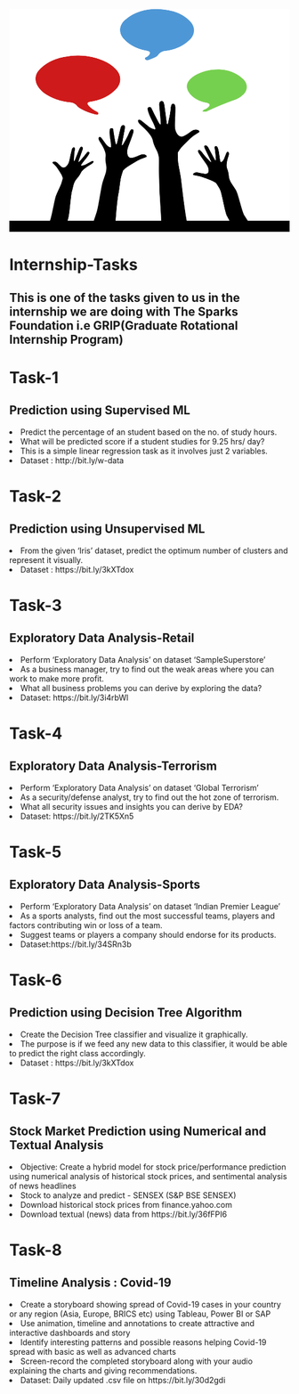 <img src="https://github.com/SAN-JOY-PAUL/The-Spark-Foundation-Internship/blob/main/logo.png" width="1200" height="400">
<h1>Internship-Tasks</h1>
<h2>This is one of the tasks given to us in the internship we are doing with The Sparks Foundation i.e GRIP(Graduate Rotational Internship Program)</h2>

<h1>Task-1</h1>
<h2>Prediction using Supervised ML</h2>
<lr><li>Predict the percentage of an student based on the no. of study hours.</li>
<li>What will be predicted score if a student studies for 9.25 hrs/ day?</li>
<li>This is a simple linear regression task as it involves just 2 variables.</li>
<li>Dataset : http://bit.ly/w-data</li><lr>

<h1>Task-2</h1>
<h2>Prediction using Unsupervised ML</h2>
<lr><li>From the given ‘Iris’ dataset, predict the optimum number of clusters and represent it visually.</li>
<li>Dataset : https://bit.ly/3kXTdox </li><lr>

<h1>Task-3</h1>
<h2>Exploratory Data Analysis-Retail</h2>
<lr><li>Perform ‘Exploratory Data Analysis’ on dataset ‘SampleSuperstore’</li>
<li>As a business manager, try to find out the weak areas where you can work to make more profit.</li>
<li>What all business problems you can derive by exploring the data?</li>
<li>Dataset: https://bit.ly/3i4rbWl </li></lr>

<h1>Task-4</h1>
<h2>Exploratory Data Analysis-Terrorism</h2>
<lr><li>Perform ‘Exploratory Data Analysis’ on dataset ‘Global Terrorism’</li>
<li>As a security/defense analyst, try to find out the hot zone of terrorism.</li>
<li>What all security issues and insights you can derive by EDA?</li>
<li>Dataset: https://bit.ly/2TK5Xn5 </li></lr>

<h1>Task-5</h1>
<h2>Exploratory Data Analysis-Sports</h2>
<lr><li>Perform ‘Exploratory Data Analysis’ on dataset ‘Indian Premier League’</li>
<li>As a sports analysts, find out the most successful teams, players and factors contributing win or loss of a team.</li>
<li>Suggest teams or players a company should endorse for its products.</li>
<li>Dataset:https://bit.ly/34SRn3b </li></lr>

<h1>Task-6</h1>
<h2>Prediction using Decision Tree Algorithm</h2>
<lr><li>Create the Decision Tree classifier and visualize it graphically.</li>
<li>The purpose is if we feed any new data to this classifier, it would be able to predict the right class accordingly.</li>
<li>Dataset : https://bit.ly/3kXTdox </li></lr>

<h1>Task-7</li>
<h2>Stock Market Prediction using Numerical and Textual Analysis</h2>
<lr><li>Objective: Create a hybrid model for stock price/performance prediction using numerical analysis of historical stock prices, and sentimental analysis of news headlines</li>
<li>Stock to analyze and predict - SENSEX (S&P BSE SENSEX)</li>
<li>Download historical stock prices from finance.yahoo.com</li>
<li>Download textual (news) data from https://bit.ly/36fFPI6</li></lr>

<h1>Task-8</h1>
<h2>Timeline Analysis : Covid-19</h2>
<lr><li>Create a storyboard showing spread of Covid-19 cases in your country or any region (Asia, Europe, BRICS etc) using Tableau, Power BI or SAP</li>
<li>Use animation, timeline and annotations to create attractive and interactive dashboards and story</li>
<li>Identify interesting patterns and possible reasons helping Covid-19 spread with basic as well as advanced charts</li>
<li>Screen-record the completed storyboard along with your audio explaining the charts and giving recommendations.</li>
<li>Dataset: Daily updated .csv file on https://bit.ly/30d2gdi </li></lr>

